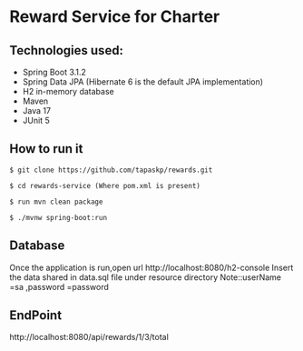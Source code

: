 # Reward Service for Charter



## Technologies used:
* Spring Boot 3.1.2
* Spring Data JPA (Hibernate 6  is the default JPA implementation)
* H2 in-memory database
* Maven
* Java 17
* JUnit 5

## How to run it
```
$ git clone https://github.com/tapaskp/rewards.git

$ cd rewards-service (Where pom.xml is present)

$ run mvn clean package

$ ./mvnw spring-boot:run
`````
## Database 
Once the application is run,open url http://localhost:8080/h2-console
Insert the data shared in data.sql file under resource directory
Note::userName =sa ,password =password
## EndPoint
http://localhost:8080/api/rewards/1/3/total
